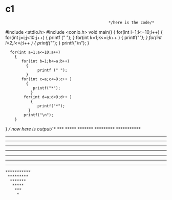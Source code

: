 # c1
                                                 */here is the code/*
#include <stdio.h>
#include <conio.h>
void main()
{
      for(int i=1;i<=10;i++)
       {
  	        for(int j=i;j<10;j++)
  	          {
  		          printf (" ");
  	          }
  		    for(int k=1;k<=i;k++ )
  		      {
  		          printf("*");
                }
             for(int l=2;l<=i;l++ )
                {
  	          	printf("*");
            	}
             printf("\n");
        }
        
      for(int a=1;a<=10;a++)
        {
  	       for(int b=1;b<=a;b++)
  	         {	
  		          printf (" ");
  	         }
  		   for(int c=a;c<=9;c++ )
  		     {
  	          	printf("*");
               }
            for(int d=a;d<9;d++ )
               {
  		          printf("*"); 
  	          }
            printf("\n");
        }
}
                                                 */ now here is output/*
         *
        ***
       *****
      *******
     *********
    ***********
   *************
  ***************
 *****************
*******************
 *****************
  ***************
   *************
    ***********
     *********
      *******
       *****
        ***
         *
          
